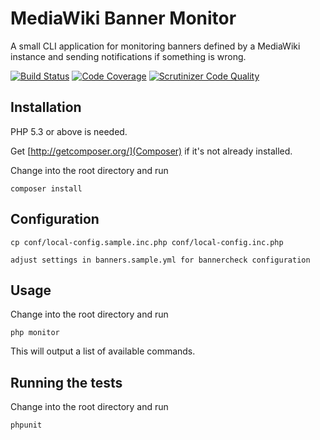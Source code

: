 # MediaWiki Banner Monitor

A small CLI application for monitoring banners defined by a MediaWiki instance and sending
notifications if something is wrong.

[![Build Status](https://travis-ci.org/wmde/MediaWikiBannerMonitor.svg?branch=master)](https://travis-ci.org/wmde/MediaWikiBannerMonitor)
[![Code Coverage](https://scrutinizer-ci.com/g/wmde/MediaWikiBannerMonitor/badges/coverage.png?b=master)](https://scrutinizer-ci.com/g/wmde/MediaWikiBannerMonitor/?branch=master)
[![Scrutinizer Code Quality](https://scrutinizer-ci.com/g/wmde/MediaWikiBannerMonitor/badges/quality-score.png?b=master)](https://scrutinizer-ci.com/g/wmde/MediaWikiBannerMonitor/?branch=master)

## Installation

PHP 5.3 or above is needed.

Get [http://getcomposer.org/](Composer) if it's not already installed.

Change into the root directory and run

    composer install

## Configuration

	cp conf/local-config.sample.inc.php conf/local-config.inc.php

	adjust settings in banners.sample.yml for bannercheck configuration

## Usage

Change into the root directory and run

    php monitor

This will output a list of available commands.

## Running the tests

Change into the root directory and run

    phpunit